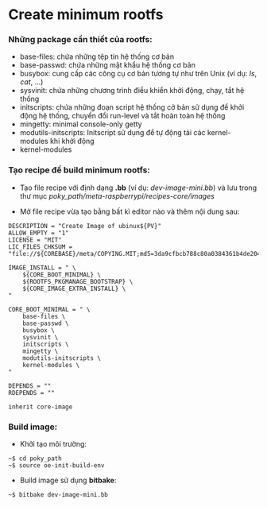 # Create minimum rootfs

### Những package cần thiết của rootfs:

- base-files: chứa những tệp tin hệ thống cơ bản
- base-passwd: chứa những mật khẩu hệ thống cơ bản
- busybox: cung cấp các công cụ cơ bản tương tự như trên Unix (ví dụ: *ls*, *cat*, ...)
- sysvinit: chứa những chương trình điều khiển khởi động, chạy, tắt hệ thống
- initscripts: chứa những đoạn script hệ thống cở bản sử dụng để khởi động hệ thống, chuyển đổi run-level và tắt hoàn toàn hệ thống
- mingetty: minimal console-only getty
- modutils-initscripts: Initscript sử dụng để tự động tải các kernel-modules khi khởi động
- kernel-modules

### Tạo recipe để build minimum rootfs:

- Tạo file recipe với định dạng **.bb** (ví dụ: *dev-image-mini.bb*) và lưu trong thư mục *poky_path/meta-raspberrypi/recipes-core/images*

- Mở file recipe vừa tạo bằng bất kì editor nào và thêm nội dung sau:
```
DESCRIPTION = "Create Image of ubinux${PV}"
ALLOW_EMPTY = "1"
LICENSE = "MIT"
LIC_FILES_CHKSUM = "file://${COREBASE}/meta/COPYING.MIT;md5=3da9cfbcb788c80a0384361b4de20420"

IMAGE_INSTALL = " \
	${CORE_BOOT_MINIMAL} \
	${ROOTFS_PKGMANAGE_BOOTSTRAP} \
	${CORE_IMAGE_EXTRA_INSTALL} \
"

CORE_BOOT_MINIMAL = " \
	base-files \
	base-passwd \
	busybox \
	sysvinit \
	initscripts \
	mingetty \
	modutils-initscripts \
	kernel-modules \
"

DEPENDS = ""
RDEPENDS = ""

inherit core-image
```

### Build image:

- Khởi tạo môi trường:
```
~$ cd poky_path
~$ source oe-init-build-env
```
- Build image sử dụng **bitbake**:
```
~$ bitbake dev-image-mini.bb
```
